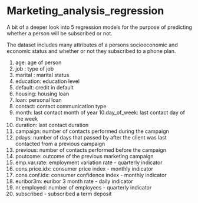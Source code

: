 # Marketing_analysis_regression

A bit of a deeper look into 5 regression models for the purpose of predicting whether a person will be subscribed or not. 

The dataset includes many attributes of a persons socioeconomic and economic status and whether or not they subscribed to a phone plan.

1. age: age of person
2. job : type of job
3. marital : marital status
4. education: education level
5. default: credit in default
6. housing: housing loan
7. loan: personal loan
8. contact: contact communication type
9. month: last contact month of year
10.day_of_week: last contact day of the week
11. duration: last contact duration
12. campaign: number of contacts performed during the campaign
13. pdays: number of days that passed by after the client was last contacted
from a previous campaign
14. previous: number of contacts performed before the campaign
15. poutcome: outcome of the previous marketing campaign
16. emp.var.rate: employment variation rate - quarterly indicator
17. cons.price.idx: consumer price index - monthly indicator
18. cons.conf.idx: consumer confidence index - monthly indicator
19. euribor3m: euribor 3 month rate - daily indicator
20. nr.employed: number of employees - quarterly indicator
21. subscribed - subscribed a term deposit
